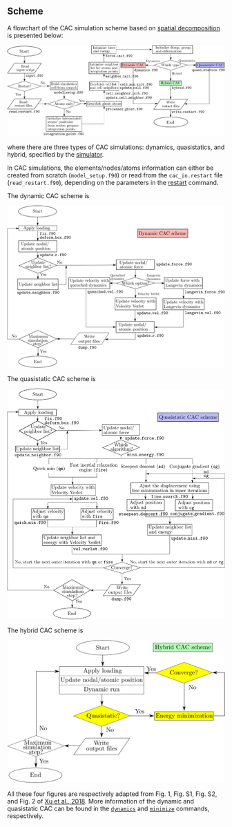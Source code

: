 ## Scheme

A flowchart of the CAC simulation scheme based on [spatial decomposition](parall.md) is presented below:

![cac-scheme](fig/main.jpg)

where there are three types of CAC simulations: dynamics, quasistatics, and hybrid, specified by the [simulator](../chapter5/simulator.md).

In CAC simulations, the elements/nodes/atoms information can either be created from scratch (`model_setup.f90`) or read from the `cac_in.restart` file (`read_restart.f90`), depending on the parameters in the [restart](../chapter5/restart.md) command.

The dynamic CAC scheme is

![dynamic-scheme](fig/dynamics.jpg)

The quasistatic CAC scheme is

![static-scheme](fig/statics.jpg)

The hybrid CAC scheme is

![static-scheme](fig/hybrid.jpg)

All these four figures are respectively adapted from Fig. 1, Fig. S1, Fig. S2, and Fig. 2 of [Xu et al., 2018](http://dx.doi.org/10.1557/jmr.2018.8). More information of the dynamic and quasistatic CAC can be found in the [`dynamics`](../chapter5/dynamics.md) and [`minimize`](../chapter5/minimize.md) commands, respectively.
